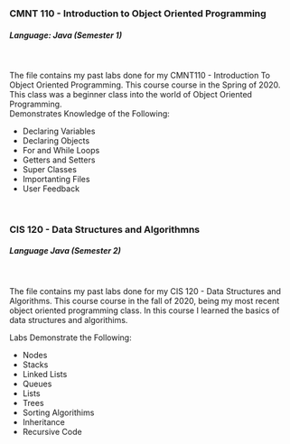 ### CMNT 110 - Introduction to Object Oriented Programming
##### Language: Java (Semester 1) 
<br>

The file contains my past labs done for my CMNT110 - Introduction To Object Oriented Programming. This course course in the Spring of 2020. This class was a beginner class into the world of Object Oriented Programming. 
<br>
Demonstrates Knowledge of the Following:
* Declaring Variables
* Declaring Objects
* For and While Loops
* Getters and Setters
* Super Classes
* Importanting Files
* User Feedback

<br>

### CIS 120 - Data Structures and Algorithmns
##### Language Java (Semester 2)
<br>

The file contains my past labs done for my CIS 120 - Data Structures and Algorithms. This course course in the fall of 2020, being my most recent object oriented programming class. In this course I learned the basics of data structures and algorithims.
<br>

Labs Demonstrate the Following:

* Nodes
* Stacks
* Linked Lists
* Queues
* Lists
* Trees
* Sorting Algorithims
* Inheritance
* Recursive Code


